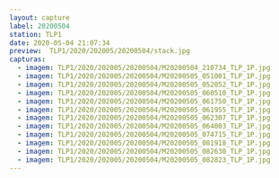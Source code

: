 ```yaml
---
layout: capture
label: 20200504
station: TLP1
date: 2020-05-04 21:07:34
preview:  TLP1/2020/202005/20200504/stack.jpg
capturas:
  - imagem: TLP1/2020/202005/20200504/M20200504_210734_TLP_1P.jpg
  - imagem: TLP1/2020/202005/20200504/M20200505_051001_TLP_1P.jpg
  - imagem: TLP1/2020/202005/20200504/M20200505_052052_TLP_1P.jpg
  - imagem: TLP1/2020/202005/20200504/M20200505_060510_TLP_1P.jpg
  - imagem: TLP1/2020/202005/20200504/M20200505_061750_TLP_1P.jpg
  - imagem: TLP1/2020/202005/20200504/M20200505_061955_TLP_1P.jpg
  - imagem: TLP1/2020/202005/20200504/M20200505_062307_TLP_1P.jpg
  - imagem: TLP1/2020/202005/20200504/M20200505_064003_TLP_1P.jpg
  - imagem: TLP1/2020/202005/20200504/M20200505_074715_TLP_1P.jpg
  - imagem: TLP1/2020/202005/20200504/M20200505_081918_TLP_1P.jpg
  - imagem: TLP1/2020/202005/20200504/M20200505_082630_TLP_1P.jpg
  - imagem: TLP1/2020/202005/20200504/M20200505_082823_TLP_1P.jpg
---
```

